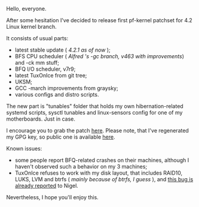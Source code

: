 Hello, everyone.  
  
After some hesitation I've decided to release first pf-kernel patchset for 4.2 Linux kernel branch.  
  
It consists of usual parts:  
  


  * latest stable update ( _4.2.1 as of now_ );
  * BFS CPU scheduler ( _Alfred 's -gc branch, v463 with improvements_) and -ck mm stuff;
  * BFQ I/O scheduler, v7r9;
  * latest TuxOnIce from git tree;
  * UKSM;
  * GCC -march improvements from graysky;
  * various configs and distro scripts.

  
The new part is "tunables" folder that holds my own hibernation-related systemd scripts, sysctl tunables and linux-sensors config for one of my motherboards. Just in case.  
  
I encourage you to grab the patch [here](https://pf.natalenko.name/sources/4.2/patch-4.2-pf1.xz). Please note, that I've regenerated my GPG key, so public one is available [here](https://natalenko.name/?page_id=2675).  
  
Known issues:  
  


  * some people report BFQ-related crashes on their machines, although I haven't observed such a behavior on my 3 machines;
  * TuxOnIce refuses to work with my disk layout, that includes RAID10, LUKS, LVM and btrfs ( _mainly because of btrfs, I guess_ ), and [this bug is already reported](http://lists.tuxonice.net/pipermail/tuxonice-devel/2015-September/007542.html) to Nigel.

  
Nevertheless, I hope you'll enjoy this.
